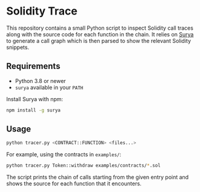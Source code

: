 # Solidity Trace

This repository contains a small Python script to inspect Solidity call traces
along with the source code for each function in the chain. It relies on
[Surya](https://github.com/ConsenSys/surya) to generate a call graph which is
then parsed to show the relevant Solidity snippets.

## Requirements

- Python 3.8 or newer
- `surya` available in your `PATH`

Install Surya with npm:

```bash
npm install -g surya
```

## Usage

```bash
python tracer.py <CONTRACT::FUNCTION> <files...>
```

For example, using the contracts in `examples/`:

```bash
python tracer.py Token::withdraw examples/contracts/*.sol
```

The script prints the chain of calls starting from the given entry point and
shows the source for each function that it encounters.
